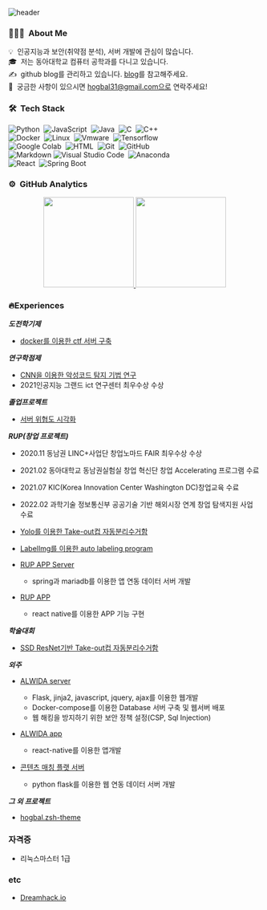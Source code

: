 ![header](https://capsule-render.vercel.app/api?type=waving&color=auto&height=200&section=header&text=hogbal&fontSize=90)

### 👨🏻‍💻 &nbsp;About Me

💡 &nbsp;인공지능과 보안(취약점 분석), 서버 개발에 관심이 많습니다.\
🎓 &nbsp;저는 동아대학교 컴퓨터 공학과를 다니고 있습니다.\
✍️ &nbsp;github blog를 관리하고 있습니다. [blog](https://hogbal.tistory.com/)를 참고해주세요.\
💬 &nbsp;궁금한 사항이 있으시면 hogbal31@gmail.com으로 연락주세요!

### 🛠 &nbsp;Tech Stack

![Python](https://img.shields.io/badge/-Python-3776AB?style=flat&logo=python&logoColor=black)&nbsp;
![JavaScript](https://img.shields.io/badge/-JavaScript-F7DF1E?style=flat&logo=javascript&logoColor=black)&nbsp;
![Java](https://img.shields.io/badge/-Java-F7DF1E?style=flat&logo=Java&logoColor=black)&nbsp;
![C](https://img.shields.io/badge/-C-A8B9CC?style=flat&logo=C&logoColor=black)&nbsp;
![C++](https://img.shields.io/badge/-C++-00599C?style=flat&logo=C%2B%2B&logoColor=black)&nbsp;\
![Docker](https://img.shields.io/badge/-Docker-2496ED?style=flat&logo=docker&logoColor=white)&nbsp;
![Linux](https://img.shields.io/badge/-Linux-FCC624?style=flat&logo=linux&logoColor=black)&nbsp;
![Vmware](https://img.shields.io/badge/-Vmware-607078?style=flat&logo=vmware&logoColor=black)&nbsp;
![Tensorflow](https://img.shields.io/badge/-Tensorflow-FF6F00?style=flat&logo=TensorFlow&logoColor=black)&nbsp;\
![Google Colab](https://img.shields.io/badge/-Google%20Colab-F9AB00?style=flat&logo=google-colab&logoColor=black)&nbsp;
![HTML](https://img.shields.io/badge/-HTML-E34F26?style=flat&logo=HTML5&logoColor=black)&nbsp;
![Git](https://img.shields.io/badge/-Git-F05032?style=flat&logo=git&logoColor=black)&nbsp;
![GitHub](https://img.shields.io/badge/-GitHub-181717?style=flat&logo=github&logoColor=black)&nbsp;\
![Markdown](https://img.shields.io/badge/-Markdown-000000?style=flat&logo=markdown&logoColor=white)
![Visual Studio Code](https://img.shields.io/badge/-Visual%20Studio%20Code-007ACC?style=flat&logo=visual-studio-code&logoColor=black)&nbsp;
![Anaconda](https://img.shields.io/badge/-Anaconda-44A833?style=flat&logo=anaconda&logoColor=black)&nbsp;\
![React](https://img.shields.io/badge/-React-61DAFB?style=flat&logo=react&logoColor=black)&nbsp;
![Spring Boot](https://img.shields.io/badge/-SpringBoot-6DB33F?style=flat&logo=springboot&logoColor=white)&nbsp;

### ⚙️ &nbsp;GitHub Analytics

<p align="center">
<a href="https://github.com/hogbal">
  <img height="180em" src="https://github-readme-stats-eight-theta.vercel.app/api?username=hogbal&show_icons=true&theme=algolia&include_all_commits=true&count_private=true"/>
  <img height="180em" src="https://github-readme-stats-eight-theta.vercel.app/api/top-langs/?username=hogbal&layout=compact&langs_count=8&theme=algolia"/>
</a>
</p>

### 🔥Experiences

***도전학기제***

- [docker를 이용한 ctf 서버 구축](https://github.com/hogbal/CTFd)
  
***연구학점제***

- [CNN을 이용한 악성코드 탐지 기법 연구](https://github.com/hogbal/Malware-Detection)
- 2021인공지능 그랜드 ict 연구센터 최우수상 수상
  
***졸업프로젝트***

- [서버 위협도 시각화](https://github.com/Server-security-visualization)
  
***RUP(창업 프로젝트)***


- 2020.11 동남권 LINC+사업단 창업노마드 FAIR 최우수상 수상
- 2021.02 동아대학교 동남권실험실 창업 혁신단 창업 Accelerating 프로그램 수료
- 2021.07 KIC(Korea Innovation Center Washington DC)창업교육 수료
- 2022.02 과학기술 정보통신부 공공기술 기반 해외시장 연계 창업 탐색지원 사업 수료

- [Yolo를 이용한 Take-out컵 자동분리수거함](https://github.com/hogbal/RUP)
- [LabelImg를 이용한 auto labeling program](https://github.com/hogbal/auto_labeling)
- [RUP APP Server](https://github.com/hogbal/RUP_Server)
  * spring과 mariadb를 이용한 앱 연동 데이터 서버 개발
- [RUP APP](https://github.com/hogbal/RUP_APP)
  * react native를 이용한 APP 기능 구현

***학술대회***

- [SSD ResNet기반 Take-out컵 자동분리수거함](https://www.dbpia.co.kr/journal/articleDetail?nodeId=NODE10583438)

***외주***

- [ALWIDA server](https://github.com/hogbal/ALWIDA_server)
  * Flask, jinja2, javascript, jquery, ajax를 이용한 웹개발
  * Docker-compose를 이용한 Database 서버 구축 및 웹서버 배포
  * 웹 해킹을 방지하기 위한 보안 정책 설정(CSP, Sql Injection)

- [ALWIDA app](https://github.com/hogbal/ALWIDA_APP)
  * react-native를 이용한 앱개발

- [콘텐츠 매칭 플랫 서버](https://github.com/hogbal/alltalk_homepage)
  * python flask를 이용한 웹 연동 데이터 서버 개발

***그 외 프로젝트***

- [hogbal.zsh-theme](https://github.com/hogbal/hogbal.zsh-theme)

### 자격증

- 리눅스마스터 1급

### etc

- [Dreamhack.io](https://dreamhack.io/users/958)
